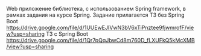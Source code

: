 Web приложение библиотека, с использованием Spring framework, в рамках задания на курсе Spring. Задание прилагается
ТЗ без Spring Boot https://drive.google.com/file/d/1UUEwEJIVwN3bV6xTiPnztee9fjwmrofF/view?usp=sharing
ТЗ с Spring Boot https://drive.google.com/file/d/1Qr7pQqJbwCd8m760D_fLXUFkQ5kMcXMB/view?usp=sharing
